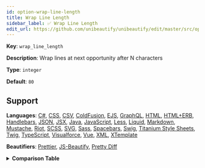 ```yaml
---
id: option-wrap-line-length
title: Wrap Line Length
sidebar_label: ✅ Wrap Line Length
edit_url: https://github.com/unibeautify/unibeautify/edit/master/src/options.ts
---
```

**Key**: `wrap_line_length`

**Description**: Wrap lines at next opportunity after N characters

**Type**: `integer`

**Default**: `80`

## Support
**Languages**: [C#](/docs/language-csharp.html), [CSS](/docs/language-css.html), [CSV](/docs/language-csv.html), [ColdFusion](/docs/language-coldfusion.html), [EJS](/docs/language-ejs.html), [GraphQL](/docs/language-graphql.html), [HTML](/docs/language-html.html), [HTML+ERB](/docs/language-html-erb.html), [Handlebars](/docs/language-handlebars.html), [JSON](/docs/language-json.html), [JSX](/docs/language-jsx.html), [Java](/docs/language-java.html), [JavaScript](/docs/language-javascript.html), [Less](/docs/language-less.html), [Liquid](/docs/language-liquid.html), [Markdown](/docs/language-markdown.html), [Mustache](/docs/language-mustache.html), [Riot](/docs/language-riot.html), [SCSS](/docs/language-scss.html), [SVG](/docs/language-svg.html), [Sass](/docs/language-sass.html), [Spacebars](/docs/language-spacebars.html), [Swig](/docs/language-swig.html), [Titanium Style Sheets](/docs/language-titanium-style-sheets.html), [Twig](/docs/language-twig.html), [TypeScript](/docs/language-typescript.html), [Visualforce](/docs/language-visualforce.html), [Vue](/docs/language-vue.html), [XML](/docs/language-xml.html), [XTemplate](/docs/language-xtemplate.html)

**Beautifiers**: [Prettier](/docs/beautifier-prettier.html), [JS-Beautify](/docs/beautifier-js-beautify.html), [Pretty Diff](/docs/beautifier-pretty-diff.html)

<details><summary><strong>Comparison Table</strong></summary>
| Language | [Prettier](/docs/beautifier-prettier.html) | [JS-Beautify](/docs/beautifier-js-beautify.html) | [Pretty Diff](/docs/beautifier-pretty-diff.html) |
| --- | --- | --- | --- |
| [C#](/docs/language-csharp.html) | &#10060; | &#10060; | &#9989; |
| [CSS](/docs/language-css.html) | &#9989; | &#9989; | &#9989; |
| [CSV](/docs/language-csv.html) | &#10060; | &#10060; | &#9989; |
| [ColdFusion](/docs/language-coldfusion.html) | &#10060; | &#10060; | &#9989; |
| [EJS](/docs/language-ejs.html) | &#10060; | &#9989; | &#9989; |
| [GraphQL](/docs/language-graphql.html) | &#9989; | &#10060; | &#10060; |
| [HTML](/docs/language-html.html) | &#10060; | &#9989; | &#9989; |
| [HTML+ERB](/docs/language-html-erb.html) | &#10060; | &#10060; | &#9989; |
| [Handlebars](/docs/language-handlebars.html) | &#10060; | &#9989; | &#9989; |
| [JSON](/docs/language-json.html) | &#9989; | &#9989; | &#9989; |
| [JSX](/docs/language-jsx.html) | &#9989; | &#9989; | &#9989; |
| [Java](/docs/language-java.html) | &#10060; | &#10060; | &#9989; |
| [JavaScript](/docs/language-javascript.html) | &#9989; | &#9989; | &#9989; |
| [Less](/docs/language-less.html) | &#9989; | &#10060; | &#9989; |
| [Liquid](/docs/language-liquid.html) | &#10060; | &#9989; | &#10060; |
| [Markdown](/docs/language-markdown.html) | &#9989; | &#10060; | &#10060; |
| [Mustache](/docs/language-mustache.html) | &#10060; | &#9989; | &#10060; |
| [Riot](/docs/language-riot.html) | &#10060; | &#10060; | &#9989; |
| [SCSS](/docs/language-scss.html) | &#9989; | &#10060; | &#9989; |
| [SVG](/docs/language-svg.html) | &#10060; | &#10060; | &#9989; |
| [Sass](/docs/language-sass.html) | &#10060; | &#10060; | &#9989; |
| [Spacebars](/docs/language-spacebars.html) | &#10060; | &#10060; | &#9989; |
| [Swig](/docs/language-swig.html) | &#10060; | &#10060; | &#9989; |
| [Titanium Style Sheets](/docs/language-titanium-style-sheets.html) | &#10060; | &#10060; | &#9989; |
| [Twig](/docs/language-twig.html) | &#10060; | &#10060; | &#9989; |
| [TypeScript](/docs/language-typescript.html) | &#9989; | &#10060; | &#9989; |
| [Visualforce](/docs/language-visualforce.html) | &#10060; | &#10060; | &#9989; |
| [Vue](/docs/language-vue.html) | &#9989; | &#10060; | &#10060; |
| [XML](/docs/language-xml.html) | &#10060; | &#9989; | &#9989; |
| [XTemplate](/docs/language-xtemplate.html) | &#10060; | &#10060; | &#9989; |
</details>